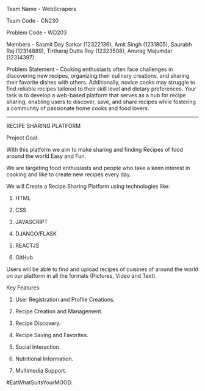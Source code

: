 Team Name - WebScrapers

Team Code - CN230

Problem Code - WD203

Members - Sasmit Dey Sarkar (12322136),
          Amit Singh (1231805),
          Saurabh Raj (12314889),
          Tirtharaj Dutta Roy (12323508),
          Anurag Majumdar (12314397)

Problem Statement - Cooking enthusiasts often face challenges in discovering new recipes, organizing their culinary creations, and sharing their favorite dishes with others. Additionally, novice cooks may struggle to find reliable recipes tailored to their skill level and dietary preferences. Your task is to develop a web-based platform that serves as a hub for recipe sharing, enabling users to discover, save, and share recipes while fostering a community of passionate home cooks and food lovers.  

************************************************************************************************************************************************************************************************************************

RECIPE SHARING PLATFORM

Project Goal:

With this platform we aim to make sharing and finding Recipes of food around the world Easy and Fun.

We are targeting food enthusiasts and people who take a keen interest in cooking and like to create new recipes every day.

We will Create a Recipe Sharing Platform using technologies like:

1. HTML

2. CSS

3. JAVASCRIPT

4. DJANGO/FLASK

5. REACTJS

6. GitHub

Users will be able to find and upload recipes of cuisines of around the world on our platform in all the formats (Pictures, Video and Text).

Key Features:

1. User Registration and Profile Creations.

2. Recipe Creation and Management.

3. Recipe Discovery.

4. Recipe Saving and Favorites.

5. Social Interaction.

6. Nutritional Information.

7. Multimedia Support.


#EatWhatSuitsYourMOOD.
